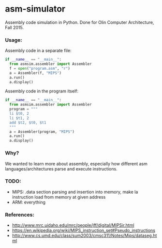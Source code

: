 # asm-simulator
Assembly code simulation in Python. Done for Olin Computer Architecture, Fall 2015.


### Usage:
Assembly code in a separate file:
```python
if __name__ == "__main__":
  from asmsim.assembler import Assembler
  f = open("program.asm", "r")
  a = Assembler(f, "MIPS")
  a.run()
  a.display()
```

Assembly code in the program itself:
```python
if __name__ == "__main__":
  from asmsim.assembler import Assembler
  program = """
  li $t0, 2
  li $t1, 2
  add $t2, $t0, $t1
  """
  a = Assembler(program, "MIPS")
  a.run()
  a.display()
```


### Why?
We wanted to learn more about assembly, especially how different asm languages/architectures parse and execute instructions.


### TODO:
* MIPS: .data section parsing and insertion into memory, make la instruction load from memory at given address
* ARM: everything


### References:
* http://www.mrc.uidaho.edu/mrc/people/jff/digital/MIPSir.html
* https://en.wikipedia.org/wiki/MIPS_instruction_set#Pseudo_instructions
* http://www.cs.umd.edu/class/sum2003/cmsc311/Notes/Mips/dataseg.html
